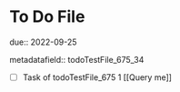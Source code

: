 # To Do File

due:: 2022-09-25

metadatafield:: todoTestFile_675_34

- [ ] Task of todoTestFile_675 1 [[Query me]]
